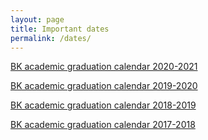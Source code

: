 ```yaml
---
layout: page
title: Important dates
permalink: /dates/
---
```


[BK academic graduation calendar 2020-2021](Jaarkalender_afstuderen_2020-2021.pdf) 

[BK academic graduation calendar 2019-2020](Jaarkalender_afstuderen_2019-2020.pdf) 

[BK academic graduation calendar 2018-2019](Jaarkalender_afstuderen_2018-2019.pdf) 

[BK academic graduation calendar 2017-2018](Jaarkalender_afstuderen_2017-2018.pdf) 


<!-- (http://studenten.tudelft.nl/fileadmin/Files/studentenportal/os/BKspecifiek/Jaarkalender_2016-2017_def_afstuderen.pdf). -->



